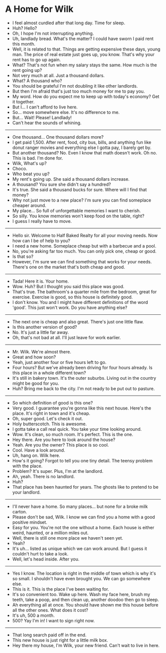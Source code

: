 # A Home for Wilk

- I feel almost curdled after that long day. Time for sleep.
- Huh? Hello?
- Oh, I hope I'm not interrupting anything.
- Uh, landlady bread. What's the matter? I could have sworn I paid rent this month.
- Well, it is related to that. Things are getting expensive these days, young man. The price of real estate just goes up, you know. That's why your rent has to go up again.
- What? That's not fun when my salary stays the same. How much is the rent going up?
- Not very much at all. Just a thousand dollars.
- What? A thousand who?
- You should be grateful I'm not doubling it like other landlords.
- But then I'm afraid that's just too much money for me to pay you.
- My word. How do you expect me to keep up with today's economy? Get it together.
- But I... I can't afford to live here.
- So... move somewhere else. It's no difference to me.
- But... Wait! Please! Landlady!
- Can't hear the sounds of whining.
* * *
- One thousand... One thousand dollars more?
- I get paid 1,500. After rent, food, city bus, bills, and anything fun like donut ranger movies and everything else I gotta pay, I barely get by.
- But another thousand? No. Even I know that math doesn't work. Oh no. This is bad. I'm done for.
- Wilk, What's up?
- Choco.
- Who beat you up?
- My rent's going up. She said a thousand dollars increase.
- A thousand? You sure she didn't say a hundred?
- It's true. She said a thousand bucks for sure. Where will I find that money?
- Why not just move to a new place? I'm sure you can find someplace cheaper around.
- My place... So full of unforgettable memories I want to cherish.
- So silly. You know memories won't keep food on the table, right?
- I guess I really have to move.
* * *
- Hello sir. Welcome to Half Baked Realty for all your moving needs. Now how can I be of help to you?
- I need a new home. Someplace cheap but with a barbecue and a pool.
- No, you're asking far too much. You can only pick one, cheap or good.
- Is that so?
- However, I'm sure we can find something that works for your needs. There's one on the market that's both cheap and good.
* * *
- Tada! Here it is. Your home.
- Wow. Huh? But I thought you said this place was good.
- That's true. The bathroom's a quarter mile from the bedroom, great for exercise. Exercise is good, so this house is definitely good.
- I don't know. You and I might have different definitions of the word 'good'. This just won't work. Do you have anything else?
* * *
- The next one is cheap and also great. There's just one little flaw.
- Is this another version of good?
- No. It's just a little far away.
- Oh, that's not bad at all. I'll just leave for work earlier.
* * *
- Mr. Wilk. We're almost there.
- Great and how soon?
- Yeah, just another four or five hours left to go.
- Four hours? But we've already been driving for four hours already. Is this place in a whole different town?
- It's still in bakery town. It's the outer suburbs. Living out in the country might be good for you.
- Huh? Bring me back to the city. I'm not ready to be put out to pasture.
* * *
- So which definition of good is this one?
- Very good. I guarantee you're gonna like this next house. Here's the place. It's right in town and it's cheap.
- Oh, super good. Let's check it out.
- Holy butterscotch. This is awesome.
- I gotta take a call real quick. You take your time looking around.
- Wow. It's clean, so much room. It's perfect. This is the one.
- Hey there. Are you here to look around the house?
- Yeah. Are you the owner? This place is so cool.
- Cool. Have a look around.
- Uh, hang on. Wilk here.
- How's it going? Forgot to tell you one tiny detail. The teensy problem with the place.
- Problem? It's super. Plus, I'm at the landlord.
- Ah, yeah. There is no landlord.
- Huh?
- That place has been haunted for years. The ghosts like to pretend to be your landlord.
* * *
- I'll never have a home. So many places... but none for a broke milk carton.
- Please don't be sad, Wilk. I know we can find you a home with a good positive mindset.
- Easy for you. You're not the one without a home. Each house is either weird, haunted, or a million miles out.
- Well, there is still one more place we haven't seen yet.
- Yeah?
- It's uh... listed as unique which we can work around. But I guess it couldn't hurt to take a look.
- Well, let's head inside. After you.
* * *
- Yes I know. The location is right in the middle of town which is why it's so small. I shouldn't have even brought you. We can go somewhere else.
- This is it. This is the place I've been waiting for.
- It's so convenient too. Wake up here. Wash my face here, brush my teeth, take a poop, and then clean up, another doodoo then go to sleep.
- Ah everything all at once. You should have shown me this house before all the other ones. What does it cost?
- It's uh, 500 a month.
- 500? Yay I'm in! I want to sign right now.
* * *
- That long search paid off in the end.
- This new house is just right for a little milk box.
- Hey there my house, I'm Wilk, your new friend. Can't wait to live in here.
